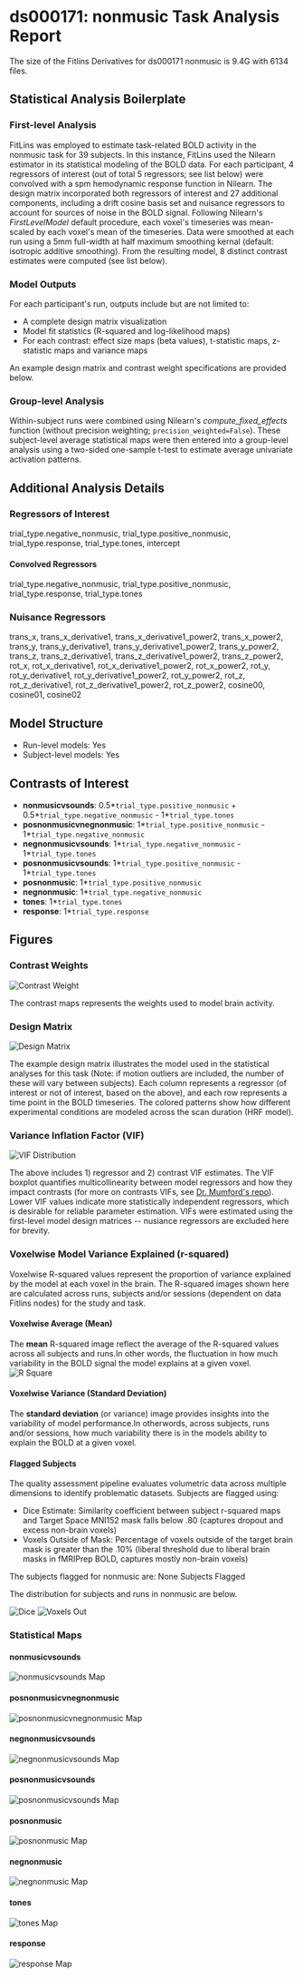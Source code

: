 # ds000171: nonmusic Task Analysis Report

The size of the Fitlins Derivatives for ds000171 nonmusic is 9.4G with 6134 files.

## Statistical Analysis Boilerplate

### First-level Analysis
FitLins was employed to estimate task-related BOLD activity in the nonmusic task for 39 subjects. In this instance, FitLins used the Nilearn estimator in its statistical modeling of the BOLD data. For each participant, 4 regressors of interest (out of total 5 regressors; see list below) were convolved with a spm hemodynamic response function in Nilearn. The design matrix incorporated both regressors of interest and 27 additional components, including a drift cosine basis set and nuisance regressors to account for sources of noise in the BOLD signal. Following Nilearn's *FirstLevelModel* default procedure, each voxel's timeseries was mean-scaled by each voxel's mean of the timeseries. Data were smoothed at each run using a 5mm full-width at half maximum smoothing kernal (default: isotropic additive smoothing). From the resulting model, 8 distinct contrast estimates were computed (see list below).

### Model Outputs
For each participant's run, outputs include but are not limited to:
- A complete design matrix visualization
- Model fit statistics (R-squared and log-likelihood maps)
- For each contrast: effect size maps (beta values), t-statistic maps, z-statistic maps and variance maps

An example design matrix and contrast weight specifications are provided below.

### Group-level Analysis
Within-subject runs were combined using Nilearn's *compute_fixed_effects* function (without precision weighting; `precision_weighted=False`). These subject-level average statistical maps were then entered into a group-level analysis using a two-sided one-sample t-test to estimate average univariate activation patterns.

## Additional Analysis Details 
### Regressors of Interest
trial_type.negative_nonmusic, trial_type.positive_nonmusic, trial_type.response, trial_type.tones, intercept
#### Convolved Regressors
trial_type.negative_nonmusic, trial_type.positive_nonmusic, trial_type.response, trial_type.tones
### Nuisance Regressors
trans_x, trans_x_derivative1, trans_x_derivative1_power2, trans_x_power2, trans_y, trans_y_derivative1, trans_y_derivative1_power2, trans_y_power2, trans_z, trans_z_derivative1, trans_z_derivative1_power2, trans_z_power2, rot_x, rot_x_derivative1, rot_x_derivative1_power2, rot_x_power2, rot_y, rot_y_derivative1, rot_y_derivative1_power2, rot_y_power2, rot_z, rot_z_derivative1, rot_z_derivative1_power2, rot_z_power2, cosine00, cosine01, cosine02
## Model Structure
- Run-level models: Yes
- Subject-level models: Yes

## Contrasts of Interest
- **nonmusicvsounds**: 0.5*`trial_type.positive_nonmusic` + 0.5*`trial_type.negative_nonmusic` - 1*`trial_type.tones`
- **posnonmusicvnegnonmusic**: 1*`trial_type.positive_nonmusic` - 1*`trial_type.negative_nonmusic`
- **negnonmusicvsounds**: 1*`trial_type.negative_nonmusic` - 1*`trial_type.tones`
- **posnonmusicvsounds**: 1*`trial_type.positive_nonmusic` - 1*`trial_type.tones`
- **posnonmusic**: 1*`trial_type.positive_nonmusic`
- **negnonmusic**: 1*`trial_type.negative_nonmusic`
- **tones**: 1*`trial_type.tones`
- **response**: 1*`trial_type.response`

## Figures

### Contrast Weights
![Contrast Weight](./files/ds000171_task-nonmusic_contrast-matrix.svg)

The contrast maps represents the weights used to model brain activity.

### Design Matrix
![Design Matrix](./files/ds000171_task-nonmusic_design-matrix.svg)

The example design matrix illustrates the model used in the statistical analyses for this task (Note: if motion outliers are included, the number of these will vary between subjects). Each column represents a regressor (of interest or not of interest, based on the above), and each row represents a time point in the BOLD timeseries. The colored patterns show how different experimental conditions are modeled across the scan duration (HRF model).

### Variance Inflation Factor (VIF)
![VIF Distribution](./files/ds000171_task-nonmusic_vif-boxplot.png)

The above includes 1) regressor and 2) contrast VIF estimates. The VIF boxplot quantifies multicollinearity between model regressors and how they impact contrasts (for more on contrasts VIFs, see [Dr. Mumford's repo](https://github.com/jmumford/vif_contrasts)). Lower VIF values indicate more statistically independent regressors, which is desirable for reliable parameter estimation. VIFs were estimated using the first-level model design matrices -- nusiance regressors are excluded here for brevity.

### Voxelwise Model Variance Explained (r-squared)
Voxelwise R-squared values represent the proportion of variance explained by the model at each voxel in the brain. The R-squared images shown here are calculated across runs, subjects and/or sessions (dependent on data Fitlins nodes) for the study and task.

#### Voxelwise Average (Mean)
The **mean** R-squared image reflect the average of the R-squared values across all subjects and runs.In other words, the fluctuation in how much variability in the BOLD signal the model explains at a given voxel.
![R Square](./files/ds000171_task-nonmusic_rsquare-mean.png)

#### Voxelwise Variance (Standard Deviation)
The **standard deviation** (or variance) image provides insights into the variability of model performance.In otherwords, across subjects, runs and/or sessions, how much variability there is in the models ability to explain the BOLD at a given voxel.

#### Flagged Subjects
The quality assessment pipeline evaluates volumetric data across multiple dimensions to identify problematic datasets. Subjects are flagged using: 

  - Dice Estimate: Similarity coefficient between subject r-squared maps and Target Space MNI152 mask falls below .80 (captures dropout and excess non-brain voxels) 
  - Voxels Outside of Mask: Percentage of voxels outside of the target brain mask is greater than the .10% (liberal threshold due to liberal brain masks in fMRIPrep BOLD, captures mostly non-brain voxels) 

The subjects flagged for nonmusic are:
None Subjects Flagged

The distribution for subjects and runs in nonmusic are below. 

![Dice](./files/ds000171_task-nonmusic_hist-dicesimilarity.png)
![Voxels Out](./files/ds000171_task-nonmusic_hist-voxoutmask.png)

### Statistical Maps

#### nonmusicvsounds
![nonmusicvsounds Map](./files/ds000171_task-nonmusic_contrast-nonmusicvsounds_map.png)

#### posnonmusicvnegnonmusic
![posnonmusicvnegnonmusic Map](./files/ds000171_task-nonmusic_contrast-posnonmusicvnegnonmusic_map.png)

#### negnonmusicvsounds
![negnonmusicvsounds Map](./files/ds000171_task-nonmusic_contrast-negnonmusicvsounds_map.png)

#### posnonmusicvsounds
![posnonmusicvsounds Map](./files/ds000171_task-nonmusic_contrast-posnonmusicvsounds_map.png)

#### posnonmusic
![posnonmusic Map](./files/ds000171_task-nonmusic_contrast-posnonmusic_map.png)

#### negnonmusic
![negnonmusic Map](./files/ds000171_task-nonmusic_contrast-negnonmusic_map.png)

#### tones
![tones Map](./files/ds000171_task-nonmusic_contrast-tones_map.png)

#### response
![response Map](./files/ds000171_task-nonmusic_contrast-response_map.png)
